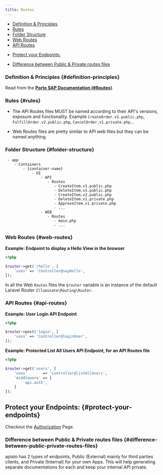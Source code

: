```yaml
---
title: Routes
---
```


* [Definition & Principles](#definition-principles)
* [Rules](#rules)
* [Folder Structure](#folder-structure)
* [Web Routes](#web-routes)
* [API Routes](#api-routes)
- [Protect your Endpoints:](#protect-your-endpoints)
* [Difference between Public & Private routes files](#difference-between-public-private-routes-files)

### Definition & Principles {#definition-principles}

Read from the [**Porto SAP Documentation (#Routes)**](https://github.com/Mahmoudz/Porto#Routes).

### Rules {#rules}

- The API Routes files MUST be named according to their API's versions, exposure and functionality. Example `CreateOrder.v1.public.php`, `FulfillOrder.v2.public.php`, `CancelOrder.v1.private.php`...

- Web Routes files are pretty similar to API web files but they can be named anything.

### Folder Structure {#folder-structure}

```
 - app
    - Containers
        - {container-name}
            - UI
                - API
                   - Routes
                      - CreateItem.v1.public.php
                      - DeleteItem.v1.public.php
                      - CreateItem.v2.public.php
                      - DeleteItem.v1.private.php
                      - ApproveItem.v1.private.php
                      - ...
                - WEB
                   - Routes
                      - main.php
                      - ...
```

### Web Routes {#web-routes}

**Example: Endpoint to display a Hello View in the browser**

```php
<?php

$router->get('/hello', [
    'uses' => 'Controller@sayHello',
]);
```

In all the Web `Routes` files the `$router` variable is an instance of the default Laravel Router `Illuminate\Routing\Router`.

### API Routes {#api-routes}

**Example: User Login API Endpoint**

```php
<?php

$router->post('login', [
    'uses' => 'Controller@loginUser',
]);
```

**Example: Protected List All Users API Endpoint, for an API Routes file**

```php
<?php

$router->get('users', [
    'uses'       => 'Controller@listAllUsers',
    'middleware' => [
        'api.auth',
    ]
]);
```

## Protect your Endpoints: {#protect-your-endpoints}

Checkout the [Authorization](.././features/authorization) Page.

### Difference between Public & Private routes files {#difference-between-public-private-routes-files}

apiato has 2 types of endpoints, Public (External) mainly for third parties clients, and Private (Internal) for your own Apps. This will help generating separate documentations for each and keep your internal API private.
